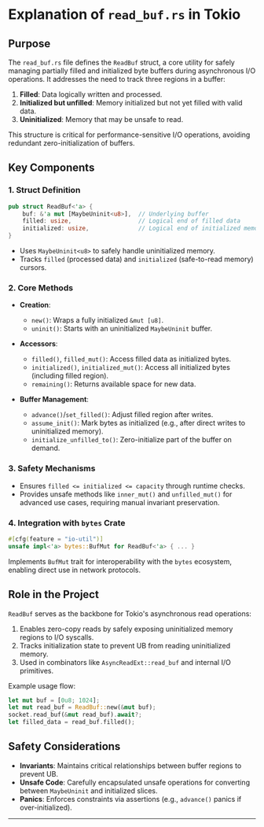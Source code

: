 # Explanation of `read_buf.rs` in Tokio

## Purpose
The `read_buf.rs` file defines the `ReadBuf` struct, a core utility for safely managing partially filled and initialized byte buffers during asynchronous I/O operations. It addresses the need to track three regions in a buffer:
1. **Filled**: Data logically written and processed.
2. **Initialized but unfilled**: Memory initialized but not yet filled with valid data.
3. **Uninitialized**: Memory that may be unsafe to read.

This structure is critical for performance-sensitive I/O operations, avoiding redundant zero-initialization of buffers.

## Key Components

### 1. Struct Definition
```rust
pub struct ReadBuf<'a> {
    buf: &'a mut [MaybeUninit<u8>],  // Underlying buffer
    filled: usize,                   // Logical end of filled data
    initialized: usize,              // Logical end of initialized memory
}
```
- Uses `MaybeUninit<u8>` to safely handle uninitialized memory.
- Tracks `filled` (processed data) and `initialized` (safe-to-read memory) cursors.

### 2. Core Methods
- **Creation**:
  - `new()`: Wraps a fully initialized `&mut [u8]`.
  - `uninit()`: Starts with an uninitialized `MaybeUninit` buffer.
  
- **Accessors**:
  - `filled()`, `filled_mut()`: Access filled data as initialized bytes.
  - `initialized()`, `initialized_mut()`: Access all initialized bytes (including filled region).
  - `remaining()`: Returns available space for new data.

- **Buffer Management**:
  - `advance()`/`set_filled()`: Adjust filled region after writes.
  - `assume_init()`: Mark bytes as initialized (e.g., after direct writes to uninitialized memory).
  - `initialize_unfilled_to()`: Zero-initialize part of the buffer on demand.

### 3. Safety Mechanisms
- Ensures `filled <= initialized <= capacity` through runtime checks.
- Provides unsafe methods like `inner_mut()` and `unfilled_mut()` for advanced use cases, requiring manual invariant preservation.

### 4. Integration with `bytes` Crate
```rust
#[cfg(feature = "io-util")]
unsafe impl<'a> bytes::BufMut for ReadBuf<'a> { ... }
```
Implements `BufMut` trait for interoperability with the `bytes` ecosystem, enabling direct use in network protocols.

## Role in the Project
`ReadBuf` serves as the backbone for Tokio's asynchronous read operations:
1. Enables zero-copy reads by safely exposing uninitialized memory regions to I/O syscalls.
2. Tracks initialization state to prevent UB from reading uninitialized memory.
3. Used in combinators like `AsyncReadExt::read_buf` and internal I/O primitives.

Example usage flow:
```rust
let mut buf = [0u8; 1024];
let mut read_buf = ReadBuf::new(&mut buf);
socket.read_buf(&mut read_buf).await?;
let filled_data = read_buf.filled();
```

## Safety Considerations
- **Invariants**: Maintains critical relationships between buffer regions to prevent UB.
- **Unsafe Code**: Carefully encapsulated unsafe operations for converting between `MaybeUninit` and initialized slices.
- **Panics**: Enforces constraints via assertions (e.g., `advance()` panics if over-initialized).

---
